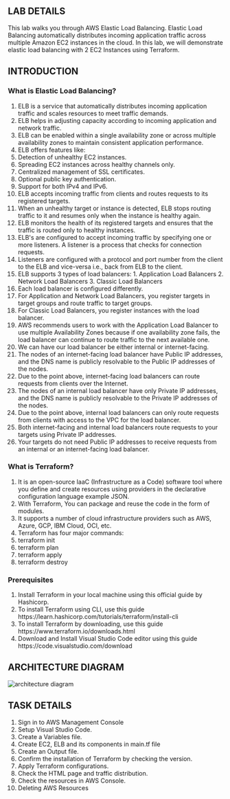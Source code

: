 <H2> LAB DETAILS </h2>


This lab walks you through AWS Elastic Load Balancing. Elastic Load Balancing automatically distributes incoming application traffic across multiple Amazon EC2 instances in the cloud. In this lab, we will demonstrate elastic load balancing with 2 EC2 Instances using Terraform.


<H2> INTRODUCTION </h2>
<h3> What is Elastic Load Balancing? </h3>

<ol>			
	<li>	ELB is a service that automatically distributes incoming application traffic and scales resources to meet traffic demands.	</li>
	<li>	ELB helps in adjusting capacity according to incoming application and network traffic.	</li>
	<li>	ELB can be enabled within a single availability zone or across multiple availability zones to maintain consistent application performance.	</li>
	<li>	ELB offers features like:	</li>
	<li>	Detection of unhealthy EC2 instances.	</li>
	<li>	Spreading EC2 instances across healthy channels only.	</li>
	<li>	Centralized management of SSL certificates.	</li>
	<li>	Optional public key authentication.	</li>
	<li>	Support for both IPv4 and IPv6.	</li>
	<li>	ELB accepts incoming traffic from clients and routes requests to its registered targets.	</li>
	<li>	When an unhealthy target or instance is detected, ELB stops routing traffic to it and resumes only when the instance is healthy again.	</li>
	<li>	ELB monitors the health of its registered targets and ensures that the traffic is routed only to healthy instances.	</li>
	<li>	ELB's are configured to accept incoming traffic by specifying one or more listeners. A listener is a process that checks for connection requests.	</li>
	<li>	Listeners are configured with a protocol and port number from the client to the ELB and vice-versa i.e., back from ELB to the client.	</li>
	<li>	ELB supports 3 types of load balancers: 1. Application Load Balancers 2. Network Load Balancers 3. Classic Load Balancers	</li>
	<li>	Each load balancer is configured differently.	</li>
	<li>	For Application and Network Load Balancers, you register targets in target groups and route traffic to target groups.	</li>
	<li>	For Classic Load Balancers, you register instances with the load balancer.	</li>
	<li>	AWS recommends users to work with the Application Load Balancer to use multiple Availability Zones because if one availability zone fails, the load balancer can continue to route traffic to the next available one.	</li>
	<li>	We can have our load balancer be either internal or internet-facing.	</li>
	<li>	The nodes of an internet-facing load balancer have Public IP addresses, and the DNS name is publicly resolvable to the Public IP addresses of the nodes.	</li>
	<li>	Due to the point above, internet-facing load balancers can route requests from clients over the Internet.	</li>
	<li>	The nodes of an internal load balancer have only Private IP addresses, and the DNS name is publicly resolvable to the Private IP addresses of the nodes.	</li>
	<li>	Due to the point above, internal load balancers can only route requests from clients with access to the VPC for the load balancer.	</li>
	<li>	Both internet-facing and internal load balancers route requests to your targets using Private IP addresses.	</li>
	<li>	Your targets do not need Public IP addresses to receive requests from an internal or an internet-facing load balancer.	</li>
</ol>			

<h3> What is Terraform? </h3>

<ol>			
	<li>	It is an open-source IaaC (Infrastructure as a Code) software tool where you define and create resources using providers in the declarative configuration language example JSON. 	</li>
	<li>	With Terraform, You can package and reuse the code in the form of modules. 	</li>
	<li>	It supports a number of cloud infrastructure providers such as AWS, Azure, GCP, IBM Cloud, OCI, etc.  	</li>
	<li>	Terraform has four major commands: 	</li>
	<li>	terraform init 	</li>
	<li>	terraform plan 	</li>
	<li>	terraform apply 	</li>
	<li>	terraform destroy 	</li>
			
</ol>			


			

<h3> Prerequisites </h3>

<ol>			
	<li>	Install Terraform in your local machine using this official guide by Hashicorp. 	</li>
	<li>	To install Terraform using CLI, use this guide https://learn.hashicorp.com/tutorials/terraform/install-cli 	</li>
	<li>	To install Terraform by downloading, use this guide https://www.terraform.io/downloads.html 	</li>
	<li>	Download and Install Visual Studio Code editor using this guide https://code.visualstudio.com/download 	</li>	
			
</ol>			

<H2> ARCHITECTURE DIAGRAM </h2>

![architecture diagram](https://github.com/user-attachments/assets/d288c6b2-7a94-4ff6-a8fe-26eb29ce4cba)


<h2> TASK DETAILS </h2>

<ol>			
	<li>	Sign in to AWS Management Console	</li>
	<li>	Setup Visual Studio Code.	</li>
	<li>	Create a Variables file.	</li>
	<li>	Create EC2, ELB and its components in main.tf file	</li>
	<li>	Create an Output file.	</li>
	<li>	Confirm the installation of Terraform by checking the version.	</li>
	<li>	Apply Terraform configurations.	</li>
	<li>	Check the HTML page and traffic distribution.	</li>
	<li>	Check the resources in AWS Console.	</li>
	<li>	Deleting AWS Resources	</li>
<ol>			






